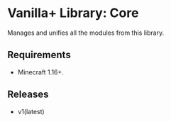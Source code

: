 # Vanilla+ Library: Core

Manages and unifies all the modules from this library.

## Requirements
- Minecraft 1.16+.

## Releases
- v1(latest)